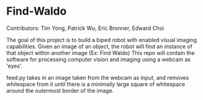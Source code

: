 Find-Waldo
==========
Contributors: Tim Yong, Patrick Wu, Eric Bronner, Edward Choi

The goal of this project is to build a biped robot with enabled visual imaging capabilities.
Given an image of an object, the robot will find an instance of that object within another image
(Ex: Find Waldo)
This repo will contain the software for processing computer vision and imaging using a webcam as 'eyes'.

feed.py takes in an image taken from the webcam as input, and removes whitespace from it until there is a minimally large square of whitespace around the outermost border of the image.
